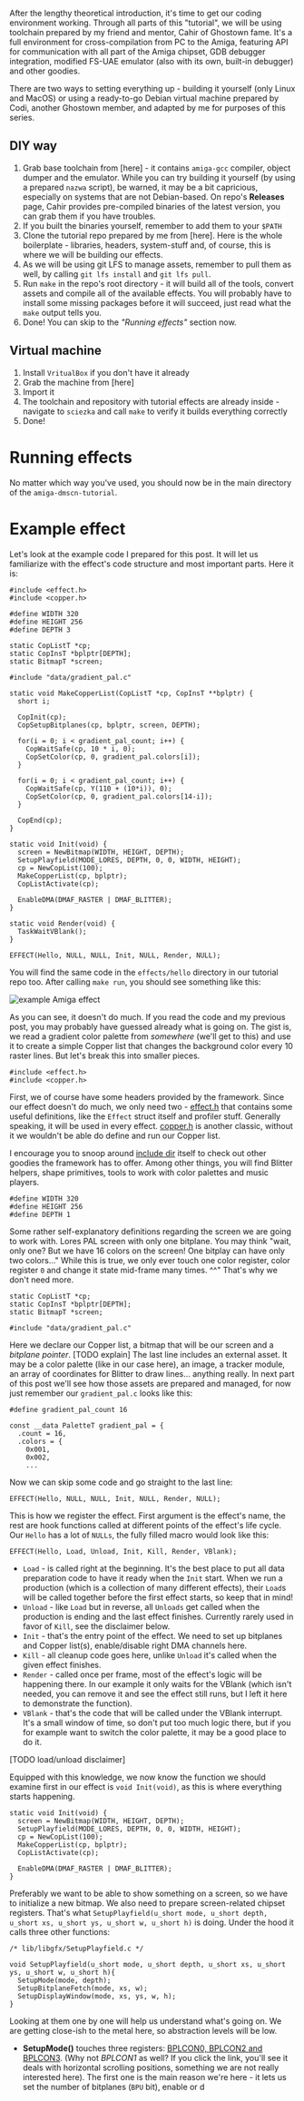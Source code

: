After the lengthy theoretical introduction, it's time to get our coding environment working. Through all parts of this "tutorial", we will be using toolchain prepared by my friend and mentor, Cahir of Ghostown fame. 
It's a full environment for cross-compilation from PC to the Amiga, featuring API for communication with all part of the Amiga chipset, GDB debugger integration, modified FS-UAE emulator (also with its own, built-in debugger) and other goodies. 

There are two ways to setting everything up - building it yourself (only Linux and MacOS) or using a ready-to-go Debian virtual machine prepared by Codi, another Ghostown member, and adapted by me for purposes of this series.

## DIY way
1. Grab base toolchain from [here] - it contains `amiga-gcc` compiler, object dumper and the emulator. While you can try building it yourself (by using a prepared `nazwa` script), be warned, it may be a bit capricious, especially on systems that are not Debian-based. On repo's **Releases** page, Cahir provides pre-compiled binaries of the latest version, you can grab them if you have troubles.
2. If you built the binaries yourself, remember to add them to your `$PATH`
3. Clone the tutorial repo prepared by me from [here]. Here is the whole boilerplate - libraries, headers, system-stuff and, of course, this is where we will be building our effects.
4. As we will be using git LFS to manage assets, remember to pull them as well, by calling `git lfs install` and `git lfs pull`.
5. Run `make` in the repo's root directory - it will build all of the tools, convert assets and compile all of the available effects. You will probably have to install some missing packages before it will succeed, just read what the `make` output tells you. 
6. Done! You can skip to the *"Running effects"* section now.

## Virtual machine
1. Install `VritualBox` if you don't have it already
2. Grab the machine from [here]
3. Import it
4. The toolchain and repository with tutorial effects are already inside - navigate to `sciezka` and call `make` to verify it builds everything correctly
5. Done!

# Running effects
No matter which way you've used, you should now be in the main directory of the `amiga-dmscn-tutorial`.

# Example effect
Let's look at the example code I prepared for this post. It will let us familiarize with the effect's code structure and most important parts. Here it is:

```
#include <effect.h>
#include <copper.h>

#define WIDTH 320
#define HEIGHT 256
#define DEPTH 3

static CopListT *cp;
static CopInsT *bplptr[DEPTH];
static BitmapT *screen;

#include "data/gradient_pal.c"

static void MakeCopperList(CopListT *cp, CopInsT **bplptr) {
  short i;

  CopInit(cp);
  CopSetupBitplanes(cp, bplptr, screen, DEPTH);
  
  for(i = 0; i < gradient_pal_count; i++) {
    CopWaitSafe(cp, 10 * i, 0);
    CopSetColor(cp, 0, gradient_pal.colors[i]);
  }

  for(i = 0; i < gradient_pal_count; i++) {
    CopWaitSafe(cp, Y(110 + (10*i)), 0);
    CopSetColor(cp, 0, gradient_pal.colors[14-i]);
  }

  CopEnd(cp);
}

static void Init(void) {
  screen = NewBitmap(WIDTH, HEIGHT, DEPTH);
  SetupPlayfield(MODE_LORES, DEPTH, 0, 0, WIDTH, HEIGHT);
  cp = NewCopList(100);
  MakeCopperList(cp, bplptr);
  CopListActivate(cp);

  EnableDMA(DMAF_RASTER | DMAF_BLITTER);
}

static void Render(void) {
  TaskWaitVBlank();
}

EFFECT(Hello, NULL, NULL, Init, NULL, Render, NULL);
```

You will find the same code in the `effects/hello` directory in our tutorial repo too. After calling `make run`, you should see something like this:

![example Amiga effect](hello.png)

As you can see, it doesn't do much. If you read the code and my previous post, you may probably have guessed already what is going on.  The gist is, we read a gradient color palette from *somewhere* (we'll get to this) and use it to create a simple Copper list that changes the background color every 10 raster lines.
But let's break this into smaller pieces.

```
#include <effect.h>
#include <copper.h>
```

First, we of course have some headers provided by the framework. Since our effect doesn't do much, we only need two - [effect.h](https://github.com/cahirwpz/demoscene/blob/master/include/effect.h) that contains some useful definitions, like the `Effect` struct itself and profiler stuff. Generally speaking, it will be used in every effect.
[copper.h](https://github.com/cahirwpz/demoscene/blob/master/include/copper.h) is another classic, without it we wouldn't be able do define and run our Copper list.

I encourage you to snoop around [include dir](https://github.com/cahirwpz/demoscene/tree/master/include) itself to check out other goodies the framework has to offer. Among other things, you will find Blitter helpers, shape primitives, tools to work with color palettes and music players.

```
#define WIDTH 320
#define HEIGHT 256
#define DEPTH 1
```

Some rather self-explanatory definitions regarding the screen we are going to work with. Lores PAL screen with only one bitplane. You may think "wait, only one? But we have 16 colors on the screen! One bitplay can have only two colors..."
While this is true, we only ever touch one color register, color register `0` and change it state mid-frame many times. ^^" That's why we don't need more.

```
static CopListT *cp;
static CopInsT *bplptr[DEPTH];
static BitmapT *screen;

#include "data/gradient_pal.c"
```

Here we declare our Copper list, a bitmap that will be our screen and a *bitplane pointer*. [TODO explain]
The last line includes an external asset. It may be a color palette (like in our case here), an image, a tracker module, an array of coordinates for Blitter to draw lines... anything really. In next part of this post we'll see how those assets are prepared and managed, for now just remember our `gradient_pal.c` looks like this:

```
#define gradient_pal_count 16

const __data PaletteT gradient_pal = {
  .count = 16,
  .colors = {
    0x001,
    0x002,
    ...
```

Now we can skip some code and go straight to the last line:

```
EFFECT(Hello, NULL, NULL, Init, NULL, Render, NULL);
```

This is how we register the effect. First argument is the effect's name, the rest are hook functions called at different points of the effect's life cycle. Our `Hello` has a lot of `NULLs`, the fully filled macro would look like this:

```
EFFECT(Hello, Load, Unload, Init, Kill, Render, VBlank);
```

- `Load` - is called right at the beginning. It's the best place to put all data preparation code to have it ready when the `Init` start. When we run a production (which is a collection of many different effects), their `Load`s will be called together before the first effect starts, so keep that in mind!
- `Unload` - like `Load` but in reverse, all `Unloads` get called when the production is ending and the last effect finishes. Currently rarely used in favor of `Kill`, see the disclaimer below. 
- `Init` - that's the entry point of the effect. We need to set up bitplanes and Copper list(s), enable/disable right DMA channels here.
- `Kill` - all cleanup code goes here, unlike `Unload` it's called when the given effect finishes.
- `Render` - called once per frame, most of the effect's logic will be happening there. In our example it only waits for the VBlank (which isn't needed, you can remove it and see the effect still runs, but I left it here to demonstrate the function).
- `VBlank` - that's the code that will be called under the VBlank interrupt. It's a small window of time, so don't put too much logic there, but if you for example want to switch the color palette, it may be a good place to do it.

[TODO load/unload disclaimer]

Equipped with this knowledge, we now know the function we should examine first in our effect is `void Init(void)`, as this is where everything starts happening. 

```
static void Init(void) {
  screen = NewBitmap(WIDTH, HEIGHT, DEPTH);
  SetupPlayfield(MODE_LORES, DEPTH, 0, 0, WIDTH, HEIGHT);
  cp = NewCopList(100);
  MakeCopperList(cp, bplptr);
  CopListActivate(cp);

  EnableDMA(DMAF_RASTER | DMAF_BLITTER);
}
```

Preferably we want to be able to show something on a screen, so we have to initialize a new bitmap. 
We also need to prepare screen-related chipset registers. That's what `SetupPlayfield(u_short mode, u_short depth, u_short xs, u_short ys, u_short w, u_short h)` is doing.  Under the hood it calls three other functions:
```
/* lib/libgfx/SetupPlayfield.c */

void SetupPlayfield(u_short mode, u_short depth, u_short xs, u_short ys, u_short w, u_short h){
  SetupMode(mode, depth);
  SetupBitplaneFetch(mode, xs, w);
  SetupDisplayWindow(mode, xs, ys, w, h);
}
```

Looking at them one by one will help us understand what's going on. We are getting close-ish to the metal here, so abstraction levels will be low.

- **SetupMode()** touches three registers: <a href="http://amigadev.elowar.com/read/ADCD_2.1/Hardware_Manual_guide/node0022.html" target="_blank">BPLCON0, BPLCON2 and BPLCON3</a>. (Why not *BPLCON1* as well? If you click the link, you'll see it deals with horizontal scrolling positions, something we are not really interested here). The first one is the main reason we're here - it lets us set the number of bitplanes (`BPU` bit), enable or d

